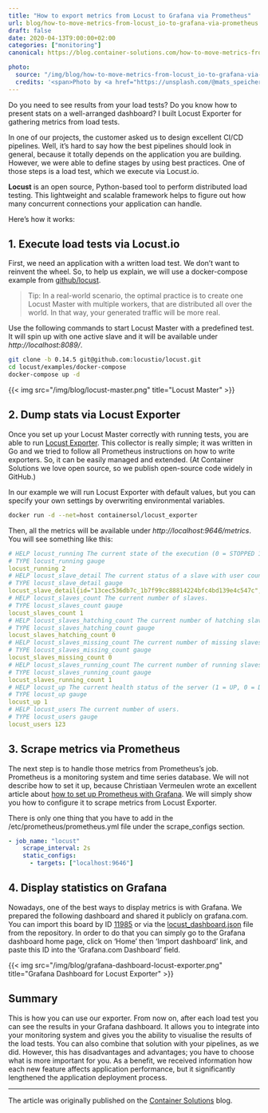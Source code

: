 ```yaml
---
title: "How to export metrics from Locust to Grafana via Prometheus"
url: blog/how-to-move-metrics-from-locust_io-to-grafana-via-prometheus
draft: false
date: 2020-04-13T9:00:00+02:00
categories: ["monitoring"]
canonical: https://blog.container-solutions.com/how-to-move-metrics-from-locust.io-to-grafana-via-prometheus

photo:
  source: "/img/blog/how-to-move-metrics-from-locust_io-to-grafana-via-prometheus.jpg"
  credits: '<span>Photo by <a href="https://unsplash.com/@mats_speicher?utm_source=unsplash&amp;utm_medium=referral&amp;utm_content=creditCopyText" title="Mats Speicher">Mats Speicher</a> on <a href="https://unsplash.com/s/photos/auto-dashboard-gauges?utm_source=unsplash&amp;utm_medium=referral&amp;utm_content=creditCopyText" title="unsplash">Unsplash</a></span>'
---
```


Do you need to see results from your load tests? Do you know how to present stats on a well-arranged dashboard? I built Locust Exporter for gathering metrics from load tests.

<!--more-->

In one of our projects, the customer asked us to design excellent CI/CD pipelines. Well, it’s hard to say how the best pipelines should look in general, because it totally depends on the application you are building. However, we were able to define stages by using best practices. One of those steps is a load test, which we execute via Locust.io.

**Locust** is an open source, Python-based tool to perform distributed load testing. This lightweight and scalable framework helps to figure out how many concurrent connections your application can handle.

Here’s how it works:

## 1. Execute load tests via Locust.io

First, we need an application with a written load test. We don’t want to reinvent the wheel. So, to help us explain, we will use a docker-compose example from [github/locust](https://github.com/locustio/locust).

> Tip: In a real-world scenario, the optimal practice is to create one Locust Master with multiple workers, that are distributed all over the world. In that way, your generated traffic will be more real.

Use the following commands to start Locust Master with a predefined test. It will spin up with one active slave and it will be available under _http://localhost:8089/_.

```sh
git clone -b 0.14.5 git@github.com:locustio/locust.git
cd locust/examples/docker-compose
docker-compose up -d
```

{{< img src="/img/blog/locust-master.png" title="Locust Master" >}}

## 2. Dump stats via Locust Exporter

Once you set up your Locust Master correctly with running tests, you are able to run [Locust Exporter](https://github.com/ContainerSolutions/locust_exporter). This collector is really simple; it was written in Go and we tried to follow all Prometheus instructions on how to write exporters. So, it can be easily managed and extended. (At Container Solutions we love open source, so we publish open-source code widely in GitHub.)

In our example we will run Locust Exporter with default values, but you can specify your own settings by overwriting environmental variables.

```sh
docker run -d --net=host containersol/locust_exporter
```

Then, all the metrics will be available under _http://localhost:9646/metrics_. You will see something like this:

```yaml
# HELP locust_running The current state of the execution (0 = STOPPED 1 = HATCHING 2 = RUNNING,).
# TYPE locust_running gauge
locust_running 2
# HELP locust_slave_detail The current status of a slave with user count
# TYPE locust_slave_detail gauge
locust_slave_detail{id="13cec536db7c_1b7f99cc88814224bfc4bd139e4c547c",state="running"} 123
# HELP locust_slaves_count The current number of slaves.
# TYPE locust_slaves_count gauge
locust_slaves_count 1
# HELP locust_slaves_hatching_count The current number of hatching slaves.
# TYPE locust_slaves_hatching_count gauge
locust_slaves_hatching_count 0
# HELP locust_slaves_missing_count The current number of missing slaves.
# TYPE locust_slaves_missing_count gauge
locust_slaves_missing_count 0
# HELP locust_slaves_running_count The current number of running slaves.
# TYPE locust_slaves_running_count gauge
locust_slaves_running_count 1
# HELP locust_up The current health status of the server (1 = UP, 0 = DOWN).
# TYPE locust_up gauge
locust_up 1
# HELP locust_users The current number of users.
# TYPE locust_users gauge
locust_users 123
```

## 3. Scrape metrics via Prometheus

The next step is to handle those metrics from Prometheus’s job. Prometheus is a monitoring system and time series database. We will not describe how to set it up, because Christiaan Vermeulen wrote an excellent article about [how to set up Prometheus with Grafana](https://blog.container-solutions.com/how-to-monitor-your-kubernetes-cluster-with-prometheus-and-grafana). We will simply show you how to configure it to scrape metrics from Locust Exporter.

There is only one thing that you have to add in the /etc/prometheus/prometheus.yml file under the scrape_configs section.

```yaml
- job_name: "locust"
    scrape_interval: 2s
    static_configs:
      - targets: ["localhost:9646"]
```

## 4. Display statistics on Grafana

Nowadays, one of the best ways to display metrics is with Grafana. We prepared the following dashboard and shared it publicly on grafana.com. You can import this board by ID [11985](https://grafana.com/grafana/dashboards/11985) or via the [locust_dashboard.json](https://github.com/ContainerSolutions/locust_exporter/blob/master/locust_dashboard.json) file from the repository. In order to do that you can simply go to the Grafana dashboard home page, click on ‘Home’ then ‘Import dashboard’ link, and paste this ID into the ‘Grafana.com Dashboard’ field.

{{< img src="/img/blog/grafana-dashboard-locust-exporter.png" title="Grafana Dashboard for Locust Exporter" >}}

## Summary

This is how you can use our exporter. From now on, after each load test you can see the results in your Grafana dashboard. It allows you to integrate into your monitoring system and gives you the ability to visualise the results of the load tests. You can also combine that solution with your pipelines, as we did. However, this has disadvantages and advantages; you have to choose what is more important for you. As a benefit, we received information how each new feature affects application performance, but it significantly lengthened the application deployment process.

---

The article was originally published on the [Container Solutions](https://blog.container-solutions.com/how-to-move-metrics-from-locust.io-to-grafana-via-prometheus) blog.
